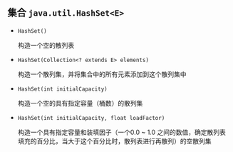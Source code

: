 ## 集合 `java.util.HashSet<E>`

* `HashSet()`

  构造一个空的散列表

* `HashSet(Collection<? extends E> elements)`

  构造一个散列集，并将集合中的所有元素添加到这个散列集中

* `HashSet(int initialCapacity)`

  构造一个空的具有指定容量（桶数）的散列集

* `HashSet(int initialCapacity, float loadFactor)`

  构造一个具有指定容量和装填因子（一个0.0 ~ 1.0 之间的数值，确定散列表填充的百分比，当大于这个百分比时，散列表进行再散列）的空散列集